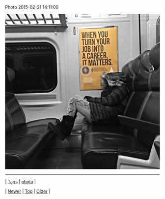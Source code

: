 <!--
title: Photo 2015-02-21 14
date: 2020-06-28T15:27:00.069Z
tags: photo
-->


Photo 2015-02-21 14:11:00

![](111656190684-0.jpg)

<!--BOTTOM-POST-NAVIGATION-->
---

| [Tags](tags.md) | [photo](tag-photo.md) |

| [Newer](111392079269.md) | [Top](index.md) | [Older](111656241854.md) |
